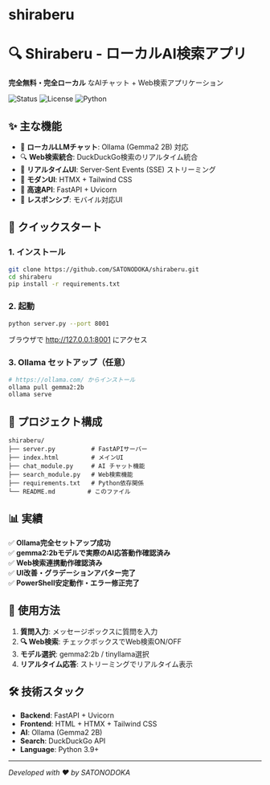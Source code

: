 # shiraberu
# 🔍 Shiraberu - ローカルAI検索アプリ

**完全無料・完全ローカル** なAIチャット + Web検索アプリケーション

![Status](https://img.shields.io/badge/status-Working-green)
![License](https://img.shields.io/badge/license-MIT-blue)
![Python](https://img.shields.io/badge/python-3.9%2B-blue)

## ✨ 主な機能

- 🤖 **ローカルLLMチャット**: Ollama (Gemma2 2B) 対応
- 🔍 **Web検索統合**: DuckDuckGo検索のリアルタイム統合  
- 💬 **リアルタイムUI**: Server-Sent Events (SSE) ストリーミング
- 🎨 **モダンUI**: HTMX + Tailwind CSS
- 🚀 **高速API**: FastAPI + Uvicorn
- 📱 **レスポンシブ**: モバイル対応UI

## 🚀 クイックスタート

### 1. インストール
```bash
git clone https://github.com/SATONODOKA/shiraberu.git
cd shiraberu
pip install -r requirements.txt
```

### 2. 起動
```bash
python server.py --port 8001
```
ブラウザで http://127.0.0.1:8001 にアクセス

### 3. Ollama セットアップ（任意）
```bash
# https://ollama.com/ からインストール
ollama pull gemma2:2b
ollama serve
```

## 📁 プロジェクト構成

```
shiraberu/
├── server.py          # FastAPIサーバー
├── index.html         # メインUI
├── chat_module.py     # AI チャット機能
├── search_module.py   # Web検索機能
├── requirements.txt   # Python依存関係
└── README.md         # このファイル
```

## 📊 実績

✅ **Ollama完全セットアップ成功**  
✅ **gemma2:2bモデルで実際のAI応答動作確認済み**  
✅ **Web検索連携動作確認済み**  
✅ **UI改善・グラデーションアバター完了**  
✅ **PowerShell安定動作・エラー修正完了**  

## 🔧 使用方法

1. **質問入力**: メッセージボックスに質問を入力
2. **🔍 Web検索**: チェックボックスでWeb検索ON/OFF
3. **モデル選択**: gemma2:2b / tinyllama選択
4. **リアルタイム応答**: ストリーミングでリアルタイム表示

## 🛠️ 技術スタック

- **Backend**: FastAPI + Uvicorn
- **Frontend**: HTML + HTMX + Tailwind CSS  
- **AI**: Ollama (Gemma2 2B)
- **Search**: DuckDuckGo API
- **Language**: Python 3.9+

---
*Developed with ❤️ by SATONODOKA* 
